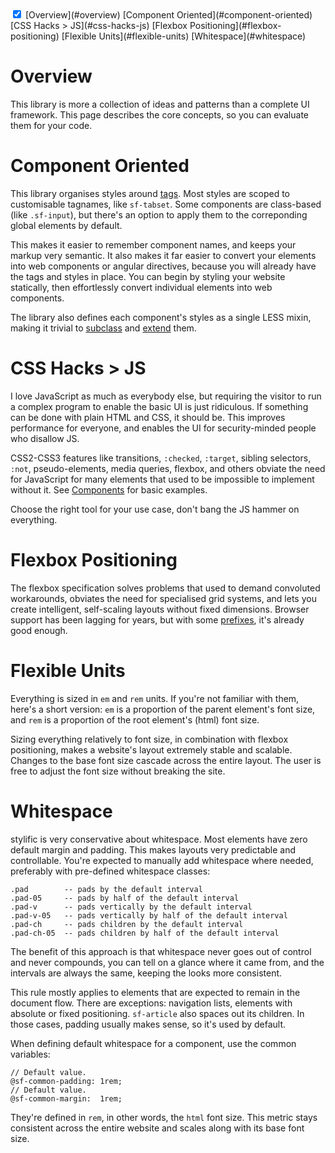 <!-- TOC -->
<div style="margin: 0"><doc-toc class="success">
  <input checked id="toc-toggle" type="checkbox">
  <label for="toc-toggle"></label>
  [Overview](#overview)
  [Component Oriented](#component-oriented)
  [CSS Hacks > JS](#css-hacks-js)
  [Flexbox Positioning](#flexbox-positioning)
  [Flexible Units](#flexible-units)
  [Whitespace](#whitespace)
</doc-toc></div>

# Overview

This library is more a collection of ideas and patterns than a complete UI
framework. This page describes the core concepts, so you can evaluate them for
your code.

# Component Oriented

This library organises styles around
[tags](https://github.com/Mitranim/stylific/tree/master/less/components). Most
styles are scoped to customisable tagnames, like `sf-tabset`. Some components
are class-based (like `.sf-input`), but there's an option to apply them to the
correponding global elements by default.

This makes it easier to remember component names, and keeps your markup very
semantic. It also makes it far easier to convert your elements into web
components or angular directives, because you will already have the tags and
styles in place. You can begin by styling your website statically, then
effortlessly convert individual elements into web components.

The library also defines each component's styles as a single LESS mixin, making
it trivial to [subclass](/configuration/#subclassing-components) and
[extend](/configuration/#extending-components) them.

# CSS Hacks > JS

I love JavaScript as much as everybody else, but requiring the visitor to run a
complex program to enable the basic UI is just ridiculous. If something can be
done with plain HTML and CSS, it should be. This improves performance for
everyone, and enables the UI for security-minded people who disallow JS.

CSS2-CSS3 features like transitions, `:checked`, `:target`, sibling selectors,
`:not`, pseudo-elements, media queries, flexbox, and others obviate the need for
JavaScript for many elements that used to be impossible to implement without it.
See [Components](/components/) for basic examples.

Choose the right tool for your use case, don't bang the JS hammer on everything.

# Flexbox Positioning

The flexbox specification solves problems that used to demand convoluted
workarounds, obviates the need for specialised grid systems, and lets you create
intelligent, self-scaling layouts without fixed dimensions. Browser support has
been lagging for years, but with some
[prefixes](https://github.com/postcss/autoprefixer), it's already good enough.

# Flexible Units

Everything is sized in `em` and `rem` units. If you're not familiar with them,
here's a short version: `em` is a proportion of the parent element's font size,
and `rem` is a proportion of the root element's (html) font size.

Sizing everything relatively to font size, in combination with flexbox
positioning, makes a website's layout extremely stable and scalable. Changes to
the base font size cascade across the entire layout. The user is free to adjust
the font size without breaking the site.

# Whitespace

stylific is very conservative about whitespace. Most elements have zero
default margin and padding. This makes layouts very predictable and
controllable. You're expected to manually add whitespace where needed,
preferably with pre-defined whitespace classes:

```
.pad        -- pads by the default interval
.pad-05     -- pads by half of the default interval
.pad-v      -- pads vertically by the default interval
.pad-v-05   -- pads vertically by half of the default interval
.pad-ch     -- pads children by the default interval
.pad-ch-05  -- pads children by half of the default interval
```

The benefit of this approach is that whitespace never goes out of control and
never compounds, you can tell on a glance where it came from, and the
intervals are always the same, keeping the looks more consistent.

This rule mostly applies to elements that are expected to remain in the document
flow. There are exceptions: navigation lists, elements with absolute or fixed
positioning. `sf-article` also spaces out its children. In those cases, padding
usually makes sense, so it's used by default.

When defining default whitespace for a component, use the common variables:

```less
// Default value.
@sf-common-padding: 1rem;
// Default value.
@sf-common-margin:  1rem;
```

They're defined in `rem`, in other words, the `html` font size. This metric
stays consistent across the entire website and scales along with its base font
size.

